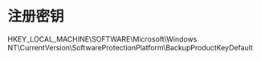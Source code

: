 # 注册密钥
HKEY_LOCAL_MACHINE\SOFTWARE\Microsoft\Windows NT\CurrentVersion\SoftwareProtectionPlatform\BackupProductKeyDefault